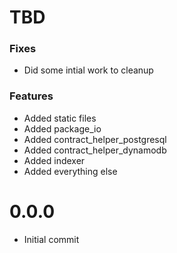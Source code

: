 # TBD

### Fixes
- Did some intial work to cleanup

### Features
- Added static files
- Added package_io
- Added contract_helper_postgresql
- Added contract_helper_dynamodb
- Added indexer
- Added everything else

# 0.0.0
- Initial commit
